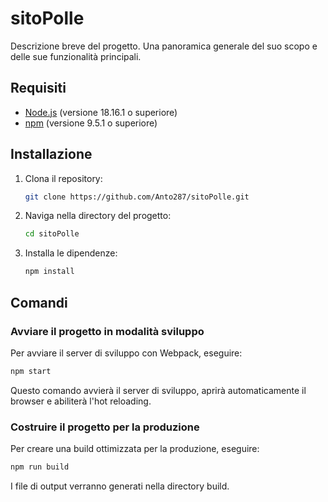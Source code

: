 # sitoPolle

Descrizione breve del progetto. Una panoramica generale del suo scopo e delle sue funzionalità principali.

## Requisiti

- [Node.js](https://nodejs.org/) (versione 18.16.1 o superiore)
- [npm](https://www.npmjs.com/) (versione 9.5.1 o superiore)

## Installazione

1. Clona il repository:
    ```sh
    git clone https://github.com/Anto287/sitoPolle.git
    ```

2. Naviga nella directory del progetto:
    ```sh
    cd sitoPolle
    ```

3. Installa le dipendenze:
    ```sh
    npm install
    ```

## Comandi

### Avviare il progetto in modalità sviluppo

Per avviare il server di sviluppo con Webpack, eseguire:

```sh
npm start
```

Questo comando avvierà il server di sviluppo, aprirà automaticamente il browser e abiliterà l'hot reloading.

### Costruire il progetto per la produzione

Per creare una build ottimizzata per la produzione, eseguire:

```sh
npm run build
```

I file di output verranno generati nella directory build.

